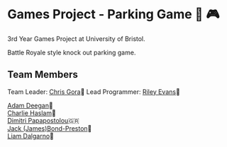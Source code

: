# Games Project - Parking Game 🚗 🎮

3rd Year Games Project at University of Bristol. 

Battle Royale style knock out parking game.

## Team Members
Team Leader: [Chris Gora](https://github.com/ChrisGora)🍆
Lead Programmer: [Riley Evans](https://github.com/RileyEv)🦄

[Adam Deegan](https://github.com/Nenivar)🐶  
[Charlie Haslam](https://github.com/Keywarn)🥏  
[Dimitri Papapostolou](https://github.com/Dimmitsaras)🇬🇷  
[Jack (James)Bond-Preston](https://github.com/jackbondpreston)🤵  
[Liam Dalgarno](https://github.com/liamdalg)🦮
